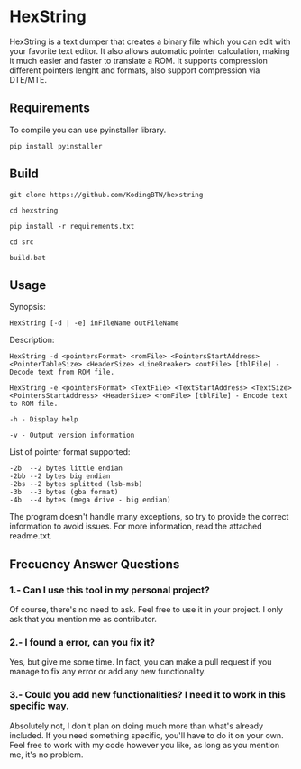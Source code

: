 # HexString
HexString is a text dumper that creates a binary file which you can edit with your favorite text editor. It also allows automatic pointer calculation, making it much easier and faster to translate a ROM. It supports compression different pointers lenght and formats, also support compression via DTE/MTE.

## Requirements
To compile you can use pyinstaller library. 

```
pip install pyinstaller
```
## Build
```
git clone https://github.com/KodingBTW/hexstring

cd hexstring

pip install -r requirements.txt

cd src

build.bat
```
## Usage

Synopsis:
```
HexString [-d | -e] inFileName outFileName
```

Description:

```
HexString -d <pointersFormat> <romFile> <PointersStartAddress> <PointerTableSize> <HeaderSize> <LineBreaker> <outFile> [tblFile] - Decode text from ROM file.

HexString -e <pointersFormat> <TextFile> <TextStartAddress> <TextSize> <PointersStartAddress> <HeaderSize> <romFile> [tblFile] - Encode text to ROM file.

-h - Display help

-v - Output version information
```
List of pointer format supported:
```
-2b  --2 bytes little endian
-2bb --2 bytes big endian
-2bs --2 bytes splitted (lsb-msb)
-3b  --3 bytes (gba format)
-4b  --4 bytes (mega drive - big endian)
```
The program doesn't handle many exceptions, so try to provide the correct information to avoid issues. For more information, read the attached readme.txt.

## Frecuency Answer Questions

### 1.- Can I use this tool in my personal project?

Of course, there's no need to ask. Feel free to use it in your project. I only ask that you mention me as contributor.

### 2.- I found a error, can you fix it?

Yes, but give me some time. In fact, you can make a pull request if you manage to fix any error or add any new functionality.

### 3.- Could you add new functionalities? I need it to work in this specific way.

Absolutely not, I don't plan on doing much more than what's already included. If you need something specific, you'll have to do it on your own. Feel free to work with my code however you like, as long as you mention me, it's no problem.
